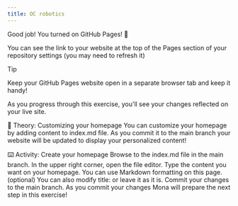 ```yaml
---
title: OC robotics
---
```


Good job! You turned on GitHub Pages! 🎉

You can see the link to your website at the top of the Pages section of your repository settings (you may need to refresh it)

Tip

Keep your GitHub Pages website open in a separate browser tab and keep it handy!

As you progress through this exercise, you'll see your changes reflected on your live site.

📖 Theory: Customizing your homepage
You can customize your homepage by adding content to index.md file. As you commit it to the main branch your website will be updated to display your personalized content!

⌨️ Activity: Create your homepage
Browse to the index.md file in the main branch.
In the upper right corner, open the file editor.
Type the content you want on your homepage. You can use Markdown formatting on this page.
(optional) You can also modify title: or leave it as it is.
Commit your changes to the main branch.
As you commit your changes Mona will prepare the next step in this exercise!
